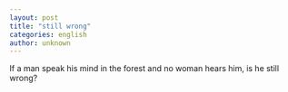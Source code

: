 ```yaml
---
layout: post
title: "still wrong"
categories: english
author: unknown
---
```


If a man speak his mind in the forest and no woman hears him, is he still wrong?
